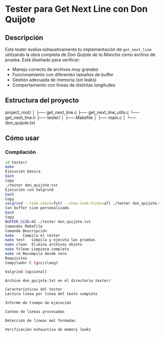 # Tester para Get Next Line con Don Quijote

## Descripción
Este tester evalúa exhaustivamente tu implementación de `get_next_line` utilizando la obra completa de *Don Quijote de la Mancha* como archivo de prueba. Está diseñado para verificar:

- Manejo correcto de archivos muy grandes
- Funcionamiento con diferentes tamaños de buffer
- Gestión adecuada de memoria (sin leaks)
- Comportamiento con líneas de distintas longitudes

## Estructura del proyecto
project_root/
│
├── get_next_line.c
├── get_next_line_utils.c
└── get_next_line.h
 ├── tester/
 │ ├── Makefile
 │ ├── main.c
 │ └── don_quijote.txt

## Cómo usar

### Compilación
```bash
cd tester/
make
Ejecución básica
bash
Copy
./tester don_quijote.txt
Ejecución con Valgrind
bash
Copy
valgrind --leak-check=full --show-leak-kinds=all ./tester don_quijote.txt
Con buffer size personalizado
bash
Copy
BUFFER_SIZE=42 ./tester don_quijote.txt
Comandos Makefile
Comando	Descripción
make	Compila el tester
make test	Compila y ejecuta las pruebas
make clean	Elimina archivos objeto
make fclean	Limpieza completa
make re	Recompila desde cero
Requisitos
Compilador C (gcc/clang)

Valgrind (opcional)

Archivo don_quijote.txt en el directorio tester/

Características del tester
Lectura línea por línea del texto completo

Informe de tiempo de ejecución

Conteo de líneas procesadas

Detección de líneas mal formadas

Verificación exhaustiva de memory leaks
